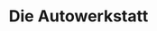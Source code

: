 ---
title: "Die Autowerkstatt"
url: /freiburg-im-breisgau/die-autowerkstatt/
shop: Autowerkstatt
---